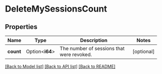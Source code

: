 # DeleteMySessionsCount

## Properties

Name | Type | Description | Notes
------------ | ------------- | ------------- | -------------
**count** | Option<**i64**> | The number of sessions that were revoked. | [optional]

[[Back to Model list]](../README.md#documentation-for-models) [[Back to API list]](../README.md#documentation-for-api-endpoints) [[Back to README]](../README.md)


